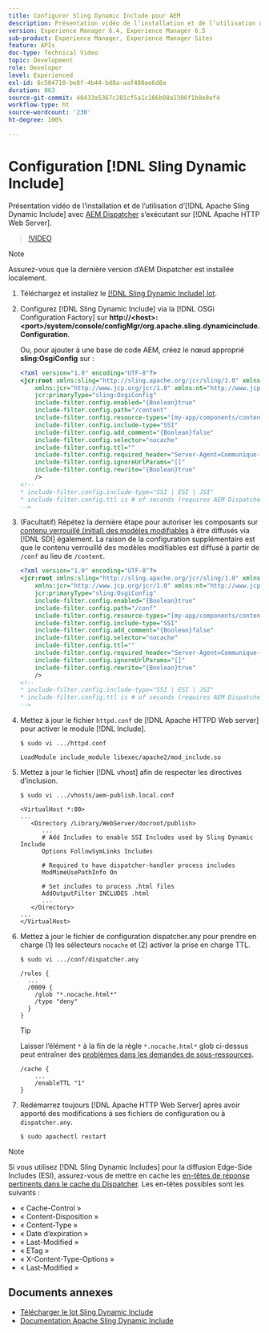 ```yaml
---
title: Configurer Sling Dynamic Include pour AEM
description: Présentation vidéo de l’installation et de l’utilisation d’Apache Sling Dynamic Include avec AEM Dispatcher s’exécutant sur le serveur web Apache HTTP.
version: Experience Manager 6.4, Experience Manager 6.5
sub-product: Experience Manager, Experience Manager Sites
feature: APIs
doc-type: Technical Video
topic: Development
role: Developer
level: Experienced
exl-id: 6c504710-be8f-4b44-bd8a-aaf480ae6d8a
duration: 863
source-git-commit: 48433a5367c281cf5a1c106b08a1306f1b0e8ef4
workflow-type: ht
source-wordcount: '230'
ht-degree: 100%

---
```


# Configuration [!DNL Sling Dynamic Include]

Présentation vidéo de l’installation et de l’utilisation d’[!DNL Apache Sling Dynamic Include] avec [AEM Dispatcher](https://experienceleague.adobe.com/docs/experience-manager-dispatcher/using/dispatcher.html?lang=fr) s’exécutant sur [!DNL Apache HTTP Web Server].

>[!VIDEO](https://video.tv.adobe.com/v/17040?quality=12&learn=on)

>[!NOTE]
>
> Assurez-vous que la dernière version d’AEM Dispatcher est installée localement.

1. Téléchargez et installez le [[!DNL Sling Dynamic Include] lot](https://sling.apache.org/downloads.cgi).
1. Configurez [!DNL Sling Dynamic Include] via la [!DNL OSGi Configuration Factory] sur **http://&lt;host>:&lt;port>/system/console/configMgr/org.apache.sling.dynamicinclude.Configuration**.

   Ou, pour ajouter à une base de code AEM, créez le nœud approprié **sling:OsgiConfig** sur :

   ```xml
   <?xml version="1.0" encoding="UTF-8"?>
   <jcr:root xmlns:sling="http://sling.apache.org/jcr/sling/1.0" xmlns:cq="http://www.day.com/jcr/cq/1.0"
       xmlns:jcr="http://www.jcp.org/jcr/1.0" xmlns:nt="http://www.jcp.org/jcr/nt/1.0"
       jcr:primaryType="sling:OsgiConfig"
       include-filter.config.enabled="{Boolean}true"
       include-filter.config.path="/content"
       include-filter.config.resource-types="[my-app/components/content/highly-dynamic]"
       include-filter.config.include-type="SSI" 
       include-filter.config.add_comment="{Boolean}false"
       include-filter.config.selector="nocache"
       include-filter.config.ttl=""
       include-filter.config.required_header="Server-Agent=Communique-Dispatcher"
       include-filter.config.ignoreUrlParams="[]"
       include-filter.config.rewrite="{Boolean}true"
       />
   <!--
   * include-filter.config.include-type="SSI | ESI | JSI"
   * include-filter.config.ttl is # of seconds (requires AEM Dispatcher 4.1.11+)
   -->
   ```

1. (Facultatif) Répétez la dernière étape pour autoriser les composants sur [contenu verrouillé (initial) des modèles modifiables](https://helpx.adobe.com/fr/experience-manager/6-5/sites/developing/using/page-templates-editable.html?lang=fr) à être diffusés via [!DNL SDI] également. La raison de la configuration supplémentaire est que le contenu verrouillé des modèles modifiables est diffusé à partir de `/conf` au lieu de `/content`.

   ```xml
   <?xml version="1.0" encoding="UTF-8"?>
   <jcr:root xmlns:sling="http://sling.apache.org/jcr/sling/1.0" xmlns:cq="http://www.day.com/jcr/cq/1.0"
       xmlns:jcr="http://www.jcp.org/jcr/1.0" xmlns:nt="http://www.jcp.org/jcr/nt/1.0"
       jcr:primaryType="sling:OsgiConfig"
       include-filter.config.enabled="{Boolean}true"
       include-filter.config.path="/conf"
       include-filter.config.resource-types="[my-app/components/content/highly-dynamic]"
       include-filter.config.include-type="SSI" 
       include-filter.config.add_comment="{Boolean}false"
       include-filter.config.selector="nocache"
       include-filter.config.ttl=""
       include-filter.config.required_header="Server-Agent=Communique-Dispatcher"
       include-filter.config.ignoreUrlParams="[]"
       include-filter.config.rewrite="{Boolean}true"
       />
   <!--
   * include-filter.config.include-type="SSI | ESI | JSI"
   * include-filter.config.ttl is # of seconds (requires AEM Dispatcher 4.1.11+)
   -->
   ```

1. Mettez à jour le fichier `httpd.conf` de [!DNL Apache HTTPD Web server] pour activer le module [!DNL Include].

   ```shell
   $ sudo vi .../httpd.conf
   ```

   ```shell
   LoadModule include_module libexec/apache2/mod_include.so
   ```

1. Mettez à jour le fichier [!DNL vhost] afin de respecter les directives d’inclusion.

   ```shell
   $ sudo vi .../vhosts/aem-publish.local.conf
   ```

   ```shell
   <VirtualHost *:80>
   ...
      <Directory /Library/WebServer/docroot/publish>
         ...
         # Add Includes to enable SSI Includes used by Sling Dynamic Include
         Options FollowSymLinks Includes
   
         # Required to have dispatcher-handler process includes
         ModMimeUsePathInfo On
   
         # Set includes to process .html files
         AddOutputFilter INCLUDES .html
         ...
      </Directory>
   ...
   </VirtualHost>
   ```

1. Mettez à jour le fichier de configuration dispatcher.any pour prendre en charge (1) les sélecteurs `nocache` et (2) activer la prise en charge TTL.

   ```shell
   $ sudo vi .../conf/dispatcher.any
   ```

   ```shell
   /rules {
     ...
     /0009 {
       /glob "*.nocache.html*"
       /type "deny"
     } 
   }
   ```

   >[!TIP]
   >
   > Laisser l’élément `*` à la fin de la règle `*.nocache.html*` glob ci-dessus peut entraîner des [problèmes dans les demandes de sous-ressources](https://github.com/AdobeDocs/experience-manager-learn.en/issues/16).

   ```shell
   /cache {
       ...
       /enableTTL "1"
   }
   ```

1. Redémarrez toujours [!DNL Apache HTTP Web Server] après avoir apporté des modifications à ses fichiers de configuration ou à `dispatcher.any`.

   ```shell
   $ sudo apachectl restart
   ```

>[!NOTE]
>
>Si vous utilisez [!DNL Sling Dynamic Includes] pour la diffusion Edge-Side Includes (ESI), assurez-vous de mettre en cache les [en-têtes de réponse pertinents dans le cache du Dispatcher](https://experienceleague.adobe.com/docs/experience-manager-dispatcher/using/configuring/dispatcher-configuration.html?lang=fr#CachingHTTPResponseHeaders). Les en-têtes possibles sont les suivants :
>
>* « Cache-Control »
>* « Content-Disposition »
>* « Content-Type »
>* « Date d’expiration »
>* « Last-Modified »
>* « ETag »
>* « X-Content-Type-Options »
>* « Last-Modified »
>

## Documents annexes

* [Télécharger le lot Sling Dynamic Include](https://sling.apache.org/downloads.cgi)
* [Documentation Apache Sling Dynamic Include](https://github.com/Cognifide/Sling-Dynamic-Include)
